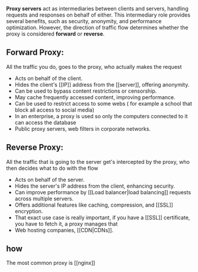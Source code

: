 **Proxy servers** act as intermediaries between clients and servers, handling requests and responses on behalf of either. This intermediary role provides several benefits, such as security, anonymity, and performance optimization. However, the direction of traffic flow determines whether the proxy is considered **forward** or **reverse**.

## **Forward Proxy:**

All the traffic you do, goes to the proxy, who actually makes the request

- Acts on behalf of the client.
- Hides the client's [[IP]] address from the [[server]], offering anonymity.
- Can be used to bypass content restrictions or censorship.
- May cache frequently accessed content, improving performance.
- Can be used to restrict access to some webs ( for example a school that block all access to social media) 
- In an enterprise, a proxy is used so only the computers connected to it can access the database
- Public proxy servers, web filters in corporate networks.

## **Reverse Proxy:**
All the traffic that is going to the server get's intercepted by the proxy, who then decides what to do with the flow

- Acts on behalf of the server.
- Hides the server's IP address from the client, enhancing security.
- Can improve performance by [[Load balancer|load balancing]] requests across multiple servers.
- Offers additional features like caching, compression, and [[SSL]] encryption.
- That exact use case is really important, if you have a [[SSL]] certificate, you have to fetch it, a proxy manages that 
- Web hosting companies, [[CDN|CDNs]].

## how

The most common proxy is [[nginx]]

